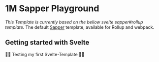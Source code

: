 # 1M Sapper Playground

*This Template is currently based on the bellow svelte sapper#rollup template.*
The default [Sapper](https://github.com/sveltejs/sapper) template, available for Rollup and webpack.


## Getting started with Svelte

🤘🤘 Testing my first Svelte-Template 🤘🤘